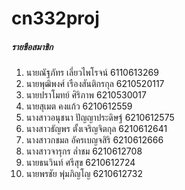 # cn332proj


##### รายชือสมาชิก
1. นายณัฐภัทร เลี่ยวไพโรจน์ 6110613269
2. นายพุฒิพงศ์ เรืองสันติกรกุล 6210520117
3. นายปราโมทย์ ศิริภาพ 6210530017
4. นายสุเมต คงแก้ว 6210612559
5. นางสาวอนุชนา ปัญญาประดิษฐ์ 6210612575
6. นางสาวธัญพร ตั้งเจริญจิตกุล 6210612641
7. นางสาวกชมล อัครเบญจสิริ 6210612666
8. นางสาวจารุกร ล่ำชม 6210612708
9. นายธนวินท์ ศรีสุข 6210612724
10. นายพรชัย พุ่มภิญโญ 6210612732
